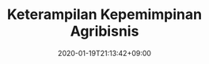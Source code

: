 ---
date: "2020-01-19T21:13:42+09:00"
description: Silabus dan Materi Mata Kuliah Keterampilan Kepemimpinan Agribisnis
link: https://pimagribisnis.netlify.app/
pinned: true
repo: ""
thumb: openclipart/bujungflower.png
title: Keterampilan Kepemimpinan Agribisnis
weight: 1
---